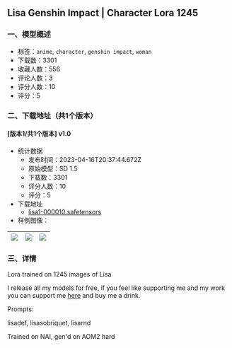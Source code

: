 ## Lisa Genshin Impact | Character Lora 1245
### 一、模型概述

- 标签：`anime`, `character`, `genshin impact`, `woman`
- 下载数：3301
- 收藏人数：556
- 评论人数：3
- 评分人数：10
- 评分：5

### 二、下载地址（共1个版本）

#### [版本1/共1个版本] v1.0

- 统计数据
  - 发布时间：2023-04-16T20:37:44.672Z
  - 原始模型：SD 1.5
  - 下载数：3301
  - 评分人数：10
  - 评分：5
- 下载地址
  - [lisa1-000010.safetensors](https://civitai.com/api/download/models/47452)
- 样例图像：

| <img src="https://image.civitai.com/xG1nkqKTMzGDvpLrqFT7WA/01283ade-3135-40f3-83b3-b762a7fb3600/width=450/511279.jpeg" /> | <img src="https://image.civitai.com/xG1nkqKTMzGDvpLrqFT7WA/cb434c27-ea91-4abe-89e2-0684e30a8500/width=450/511281.jpeg" /> | <img src="https://image.civitai.com/xG1nkqKTMzGDvpLrqFT7WA/d8b7422c-58b0-458b-2d10-feddd5af4000/width=450/511283.jpeg" /> |
| ---- | ---- | ---- |


### 三、详情
<p>Lora trained on 1245 images of Lisa</p><p></p><p>I release all my models for free, if you feel like supporting me and my work you can support me <a target="_blank" rel="ugc" href="https://www.buymeacoffee.com/Numeratic"><u>here</u></a> and buy me a drink.</p><p></p><p>Prompts:</p><p>lisadef, lisasobriquet, lisarnd</p><p></p><p>Trained on NAI, gen'd on AOM2 hard</p>